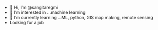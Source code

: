 - 👋 Hi, I’m @sangitaregmi
- 👀 I’m interested in ...machine learning
- 🌱 I’m currently learning ...ML, python, GIS map making, remote sensing
- Looking for a job


<!---
sangitaregmi/sangitaregmi is a ✨ special ✨ repository because its `README.md` (this file) appears on your GitHub profile.
You can click the Preview link to take a look at your changes.
--->
